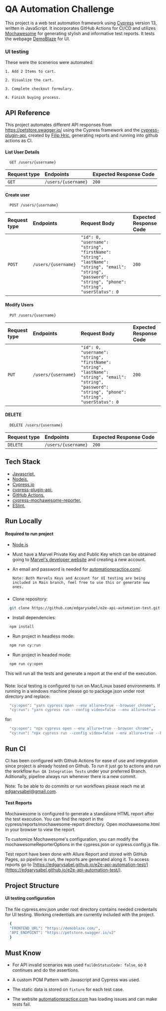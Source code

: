 # QA Automation Challenge

This project is a web test automation framework using [Cypress](https://www.cypress.io/) version 13, written in JavaScript. It incorporates GitHub Actions for CI/CD and utilizes [Mochawesome](https://github.com/adamgruber/mochawesome) for generating stylish and informative test reports. It tests the webpage [DemoBlaze](https://demoblaze.com/) for UI.

### UI testing

These were the scenerios were automated:

    1. Add 2 Items to cart.

    2. Visualize the cart.

    3. Complete checkout formulary.

    4. Finish buying process.

## API Reference

This project automates different API responses from https://petstore.swagger.io/ using the Cypress framework and the [cypress-plugin-api.](https://github.com/filiphric/cypress-plugin-api) created by [Filip Hric](https://github.com/filiphric), generating reports and running into github actions as CI.

#### List User Details

```http
  GET /users/{username}
```

| Request type | Endpoints           | Expected Response Code |
| :----------- | :------------------ | :--------------------- |
| `GET`        | `/users/{username}` | `200`                  |

#### Create user

```http
  POST /users/{username}
```

| Request type | Endpoints           | Request Body                                                                                                                                              | Expected Response Code |
| :----------- | :------------------ | :-------------------------------------------------------------------------------------------------------------------------------------------------------- | :--------------------- |
| `POST`       | `/users/{username}` | `"id": 0, "username": "string", "firstName": "string", "lastName": "string", "email": "string", "password": "string", "phone": "string", "userStatus": 0` | `200`                  |

#### Modify Users

```http
  PUT /users/{username}
```

| Request type | Endpoints           | Request Body                                                                                                                                              | Expected Response Code |
| :----------- | :------------------ | :-------------------------------------------------------------------------------------------------------------------------------------------------------- | :--------------------- |
| `PUT`        | `/users/{username}` | `"id": 0, "username": "string", "firstName": "string", "lastName": "string", "email": "string", "password": "string", "phone": "string", "userStatus": 0` | `200`                  |

#### DELETE

```http
  DELETE /users/{username}
```

| Request type | Endpoints           | Expected Response Code |
| :----------- | :------------------ | :--------------------- |
| `DELETE`     | `/users/{username}` | `200`                  |

## Tech Stack

- [Javascript.](https://developer.mozilla.org/en-US/docs/Learn/Getting_started_with_the_web/JavaScript_basics)
- [Nodejs.](https://nodejs.org/en/about/)
- [Cypress.io](https://docs.cypress.io/guides/overview/why-cypress)
- [cypress-plugin-api.](https://github.com/filiphric/cypress-plugin-api)
- [GitHub Actions.](https://docs.github.com/en/actions)
- [cypress-mochawesome-reporter.](https://www.npmjs.com/package/cypress-mochawesome-reporter)
- [ESlint.](https://eslint.org/docs/latest/user-guide/getting-started)

## Run Locally

#### Required to run project

- [Node.js](https://nodejs.org/en/download/)

- Must have a Marvel Private Key and Public Key which can be obtained going to [Marvel's developer website](https://developer.marvel.com) and creating a new account.

- An email and password is needed for [automationpractice.com/](http://automationpractice.com/index.php).

  `Note: Both Marvels Keys and Account for UI testing are being included in Main branch, feel free to use this or generate new ones.`

###

- Clone repository:

```bash
  git clone https://github.com/edgarysabel/e2e-api-automation-test.git
```

- Install dependencies:

```bash
  npm install
```

- Run project in headless mode:

```bash
  npm run cy:run
```

- Run project in headed mode:

```bash
  npm run cy:open
```

This will run all the tests and generate a report at the end of the execution.

###

Note: local testing is configured to run on Mac/Linux based environments. If running in a windows machine please go to package.json under root directory and replace:

```bash
  "cy:open": "yarn cypress open --env allure=true --browser chrome",
  "cy:run": "yarn cypress run --config video=false --env allure=true --browser chrome",
```

for:

```bash
  "cy:open": "npx cypress open --env allure=true --browser chrome",
  "cy:run": "npx cypress run --config video=false --env allure=true --browser chrome",
```

## Run CI

CI has been configured with Github Actions for ease of use and integration since project is already hosted on Github. To run it just go to actions and run the workflow `Run QA Integration Tests` under your preferred Branch. Aditionally, pipeline always run whenever there is a new commit.

Note: To be able to do commits or run workflows please reach me at edgarysabel@gmail.com.

#### Test Reports

Mochawesome is configured to generate a standalone HTML report after the test execution. You can find the report in the cypress/reports/mochawesome-report directory. Open mochawesome.html in your browser to view the report.

To customize Mochawesome's configuration, you can modify the mochawesomeReporterOptions in the cypress.json or cypress.config.js file.

Test report have been done with Allure Report and stored with GitHub Pages, so pipeline is run, the reports are generated along it. To access reports go to [https://edgarysabel.github.io/e2e-api-automation-test/](https://edgarysabel.github.io/e2e-api-automation-test/).

## Project Structure

#### UI testing configuration

The file cypress.env.json under root directory contains needed credentails for UI testing. Working credentials are currently included with the project.

```bash
  {
  "FRONTEND_URL": "https://demoblaze.com/",
  "API_ENDPOINT": "https://petstore.swagger.io/v2"
  }

```

## Must Know

- For API invalid scenarios was used `failOnStatusCode: false`, so it continues and do the assertions.

- A custom POM Pattern with Javascript and Cypress was used.

- The static data is stored on `fixture` for each test case.

- The website [automationpractice.com](http://automationpractice.com/index.php) has loading issues and can make tests fail.
